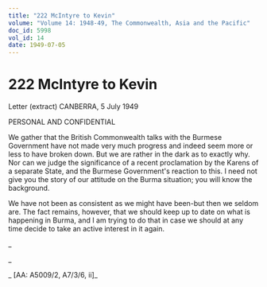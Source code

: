 ```yaml
---
title: "222 McIntyre to Kevin"
volume: "Volume 14: 1948-49, The Commonwealth, Asia and the Pacific"
doc_id: 5998
vol_id: 14
date: 1949-07-05
---
```


# 222 McIntyre to Kevin

Letter (extract) CANBERRA, 5 July 1949

PERSONAL AND CONFIDENTIAL

We gather that the British Commonwealth talks with the Burmese Government have not made very much progress and indeed seem more or less to have broken down. But we are rather in the dark as to exactly why. Nor can we judge the significance of a recent proclamation by the Karens of a separate State, and the Burmese Government's reaction to this. I need not give you the story of our attitude on the Burma situation; you will know the background.

We have not been as consistent as we might have been-but then we seldom are. The fact remains, however, that we should keep up to date on what is happening in Burma, and I am trying to do that in case we should at any time decide to take an active interest in it again.

_

_

_ [AA: A5009/2, A7/3/6, ii]_
